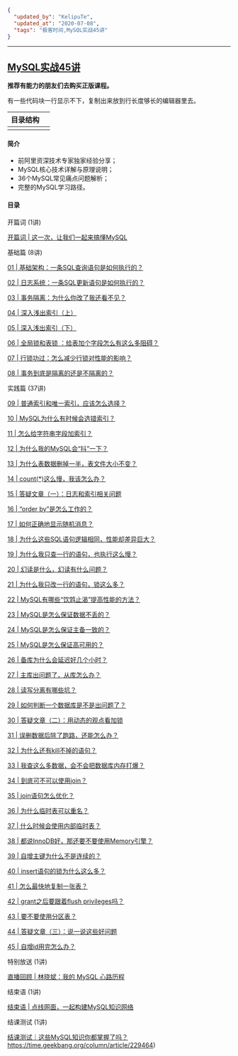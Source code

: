 ```json
{
  "updated_by": "KelipuTe",
  "updated_at": "2020-07-08",
  "tags": "极客时间,MySQL实战45讲"
}
```

---

## [MySQL实战45讲](https://time.geekbang.org/column/intro/139)

**推荐有能力的朋友们去购买正版课程。**

有一些代码块一行显示不下，复制出来放到行长度够长的编辑器里去。

| 目录结构 |      |
| -------- | ---- |
|          |      |

#### 简介

- 前阿里资深技术专家独家经验分享；
- MySQL核心技术详解与原理说明；
- 36个MySQL常见痛点问题解析；
- 完整的MySQL学习路径。

#### 目录

开篇词 (1讲)

[开篇词 | 这一次，让我们一起来搞懂MySQL](https://time.geekbang.org/column/article/67888)   

基础篇 (8讲)

[01 | 基础架构：一条SQL查询语句是如何执行的？](https://time.geekbang.org/column/article/68319)   

[02  | 日志系统：一条SQL更新语句是如何执行的？](https://time.geekbang.org/column/article/68633)   

[03 | 事务隔离：为什么你改了我还看不见？](https://time.geekbang.org/column/article/68963)   

[04 | 深入浅出索引（上）](https://time.geekbang.org/column/article/69236)   

[05 | 深入浅出索引（下）](https://time.geekbang.org/column/article/69636)   

[06 | 全局锁和表锁 ：给表加个字段怎么有这么多阻碍？](https://time.geekbang.org/column/article/69862)   

[07 | 行锁功过：怎么减少行锁对性能的影响？](https://time.geekbang.org/column/article/70215)   

[08 | 事务到底是隔离的还是不隔离的？](https://time.geekbang.org/column/article/70562)   

实践篇 (37讲)

[09 | 普通索引和唯一索引，应该怎么选择？](https://time.geekbang.org/column/article/70848)   

[10 | MySQL为什么有时候会选错索引？](https://time.geekbang.org/column/article/71173)   

[11 |  怎么给字符串字段加索引？](https://time.geekbang.org/column/article/71492)   

[12 | 为什么我的MySQL会“抖”一下？](https://time.geekbang.org/column/article/71806)   

[13 | 为什么表数据删掉一半，表文件大小不变？](https://time.geekbang.org/column/article/72388)   

[14 | count(*)这么慢，我该怎么办？](https://time.geekbang.org/column/article/72775)   

[15 | 答疑文章（一）：日志和索引相关问题](https://time.geekbang.org/column/article/73161)   

[16 | “order by”是怎么工作的？](https://time.geekbang.org/column/article/73479)   

[17 | 如何正确地显示随机消息？](https://time.geekbang.org/column/article/73795)   

[18 | 为什么这些SQL语句逻辑相同，性能却差异巨大？](https://time.geekbang.org/column/article/74059)   

[19 | 为什么我只查一行的语句，也执行这么慢？](https://time.geekbang.org/column/article/74687)   

[20 | 幻读是什么，幻读有什么问题？](https://time.geekbang.org/column/article/75173)   

[21 | 为什么我只改一行的语句，锁这么多？](https://time.geekbang.org/column/article/75659)   

[22 | MySQL有哪些“饮鸩止渴”提高性能的方法？](https://time.geekbang.org/column/article/75746)   

[23 | MySQL是怎么保证数据不丢的？](https://time.geekbang.org/column/article/76161)   

[24 | MySQL是怎么保证主备一致的？](https://time.geekbang.org/column/article/76446)   

[25 | MySQL是怎么保证高可用的？](https://time.geekbang.org/column/article/76795)   

[26 | 备库为什么会延迟好几个小时？](https://time.geekbang.org/column/article/77083)   

[27 | 主库出问题了，从库怎么办？](https://time.geekbang.org/column/article/77427)   

[28 | 读写分离有哪些坑？](https://time.geekbang.org/column/article/77636)   

[29 | 如何判断一个数据库是不是出问题了？](https://time.geekbang.org/column/article/78134)   

[30 | 答疑文章（二）：用动态的观点看加锁](https://time.geekbang.org/column/article/78427)   

[31 | 误删数据后除了跑路，还能怎么办？](https://time.geekbang.org/column/article/78658)   

[32 | 为什么还有kill不掉的语句？](https://time.geekbang.org/column/article/79026)   

[33 | 我查这么多数据，会不会把数据库内存打爆？](https://time.geekbang.org/column/article/79407)   

[34 | 到底可不可以使用join？](https://time.geekbang.org/column/article/79700)   

[35 | join语句怎么优化？](https://time.geekbang.org/column/article/80147)   

[36 | 为什么临时表可以重名？](https://time.geekbang.org/column/article/80449)   

[37 | 什么时候会使用内部临时表？](https://time.geekbang.org/column/article/80477)   

[38 | 都说InnoDB好，那还要不要使用Memory引擎？](https://time.geekbang.org/column/article/80495)   

[39 | 自增主键为什么不是连续的？](https://time.geekbang.org/column/article/80531)   

[40 | insert语句的锁为什么这么多？](https://time.geekbang.org/column/article/80801)   

[41 | 怎么最快地复制一张表？](https://time.geekbang.org/column/article/81925)   

[42 | grant之后要跟着flush privileges吗？](https://time.geekbang.org/column/article/82231)   

[43 | 要不要使用分区表？](https://time.geekbang.org/column/article/82560)   

[44 | 答疑文章（三）：说一说这些好问题](https://time.geekbang.org/column/article/82865)   

[45 | 自增id用完怎么办？](https://time.geekbang.org/column/article/83183)   

特别放送 (1讲)

[直播回顾 | 林晓斌：我的 MySQL 心路历程](https://time.geekbang.org/column/article/73370)   

结束语 (1讲)

[结束语 | 点线网面，一起构建MySQL知识网络](https://time.geekbang.org/column/article/83556)   

结课测试 (1讲)

[结课测试｜这些MySQL知识你都掌握了吗？](https://time.geekbang.org/column/article/225554)   https://time.geekbang.org/column/article/229464)